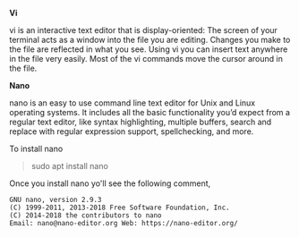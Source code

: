 **Vi**

vi is an interactive text editor that is display-oriented: 
The screen of your terminal acts as a window into the file you are editing. 
Changes you make to the file are reflected in what you see. 
Using vi you can insert text anywhere in the file very easily. 
Most of the vi commands move the cursor around in the file.

**Nano**

nano is an easy to use command line text editor for Unix and Linux operating systems. 
It includes all the basic functionality you’d expect from a regular text editor, like syntax highlighting, 
multiple buffers, search and replace with regular expression support, spellchecking, and more.

To install nano

> sudo apt install nano

Once you install nano yo'll see the following comment,

```
GNU nano, version 2.9.3
(C) 1999-2011, 2013-2018 Free Software Foundation, Inc.
(C) 2014-2018 the contributors to nano
Email: nano@nano-editor.org	Web: https://nano-editor.org/
```
